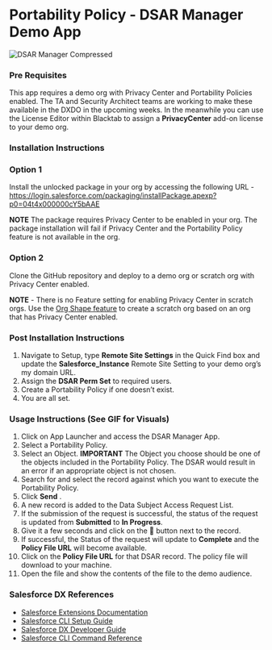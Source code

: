 # Portability Policy - DSAR Manager Demo App

![DSAR Manager Compressed](https://user-images.githubusercontent.com/7586106/100683126-8baed300-332c-11eb-8dc7-e5b5d13d8485.gif)

### Pre Requisites

This app requires a demo org with Privacy Center and Portability Policies enabled. The TA and Security Architect teams are working to make these available in the DXDO in the upcoming weeks. In the meanwhile you can use the License Editor within Blacktab to assign a **PrivacyCenter** add-on license to your demo org.

### Installation Instructions

### Option 1
Install the unlocked package in your org by accessing the following URL -
https://login.salesforce.com/packaging/installPackage.apexp?p0=04t4x000000cY5bAAE

**NOTE** The package requires Privacy Center to be enabled in your org. The package installation will fail if Privacy Center and the Portability Policy feature is not available in the org.

### Option 2
Clone the GitHub repository and deploy to a demo org or scratch org with Privacy Center enabled.

**NOTE** - There is no Feature setting for enabling Privacy Center in scratch orgs. Use the [Org Shape feature](https://developer.salesforce.com/docs/atlas.en-us.sfdx_dev.meta/sfdx_dev/sfdx_dev_shape_intro.htm) to create a scratch org based on an org that has Privacy Center enabled.

### Post Installation Instructions

1. Navigate to Setup,  type  **Remote Site Settings** in the Quick Find box and update the **Salesforce_Instance** Remote Site Setting to your demo org’s my domain URL.
2. Assign the **DSAR Perm Set** to required users.
3. Create a Portability Policy if one doesn’t exist.
4. You are all set.

### Usage Instructions (See GIF for Visuals)

1. Click on App Launcher and access the DSAR Manager App.
2. Select a Portability Policy.
3. Select an Object. **IMPORTANT** The Object you choose should be one of the objects included in the Portability Policy. The DSAR would result in an error if an appropriate object is not chosen.
4. Search for and select the record against which you want to execute the Portability Policy.
5. Click **Send** .
6. A new record is added to the Data Subject Access Request List.
7. If the submission of the request is successful, the status of the request is updated from **Submitted** to **In Progress**.
8. Give it a few seconds and click on the 🔁 button next to the record.
9. If successful, the Status of the request will update to **Complete** and the **Policy File URL** will become available.
10. Click on the **Policy File URL** for that DSAR record. The policy file will download to your machine.
11. Open the file and show the contents of the file to the demo audience.

### Salesforce DX References

- [Salesforce Extensions Documentation](https://developer.salesforce.com/tools/vscode/)
- [Salesforce CLI Setup Guide](https://developer.salesforce.com/docs/atlas.en-us.sfdx_setup.meta/sfdx_setup/sfdx_setup_intro.htm)
- [Salesforce DX Developer Guide](https://developer.salesforce.com/docs/atlas.en-us.sfdx_dev.meta/sfdx_dev/sfdx_dev_intro.htm)
- [Salesforce CLI Command Reference](https://developer.salesforce.com/docs/atlas.en-us.sfdx_cli_reference.meta/sfdx_cli_reference/cli_reference.htm)
